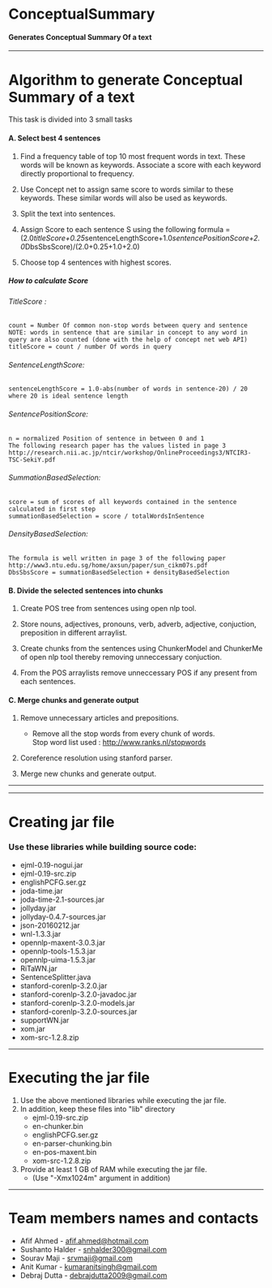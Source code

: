 # ConceptualSummary
#### Generates Conceptual Summary Of a text
---

# Algorithm to generate Conceptual Summary of a text

This task is divided into 3 small tasks

#### A. Select best 4 sentences

1. Find a frequency table of top 10 most frequent words in text. These words will be known as keywords. Associate a score with each keyword directly proportional to frequency.

2. Use Concept net to assign same score to words similar to these keywords. These similar words will also be used as keywords.

3. Split the text into sentences.

4. Assign Score to each sentence S using the following formula = (2.0*titleScore+0.25*sentenceLengthScore+1.0*sentencePositionScore+2.0*DbsSbsScore)/(2.0+0.25+1.0+2.0)

5. Choose top 4 sentences with highest scores.

##### How to calculate Score

###### TitleScore :
~~~~~~~~~~~~~~~~~~~~~~~~~~~~~~~~~~~~~~~~~~~~~~
count = Number Of common non-stop words between query and sentence  
NOTE: words in sentence that are similar in concept to any word in query are also counted (done with the help of concept net web API)  
titleScore = count / number Of words in query  
~~~~~~~~~~~~~~~~~~~~~~~~~~~~~~~~~~~~~~~~~~~~~~

###### SentenceLengthScore:
~~~~~~~~~~~~~~~~~~~~~~~~~~~~~~~~~~~~~~~~~~~~~~
sentenceLengthScore = 1.0-abs(number of words in sentence-20) / 20  
where 20 is ideal sentence length
~~~~~~~~~~~~~~~~~~~~~~~~~~~~~~~~~~~~~~~~~~~~~~

###### SentencePositionScore:
~~~~~~~~~~~~~~~~~~~~~~~~~~~~~~~~~~~~~~~~~~~~~~
n = normalized Position of sentence in between 0 and 1  
The following research paper has the values listed in page 3  
http://research.nii.ac.jp/ntcir/workshop/OnlineProceedings3/NTCIR3-TSC-SekiY.pdf  
~~~~~~~~~~~~~~~~~~~~~~~~~~~~~~~~~~~~~~~~~~~~~~

###### SummationBasedSelection:
~~~~~~~~~~~~~~~~~~~~~~~~~~~~~~~~~~~~~~~~~~~~~~
score = sum of scores of all keywords contained in the sentence calculated in first step  
summationBasedSelection = score / totalWordsInSentence
~~~~~~~~~~~~~~~~~~~~~~~~~~~~~~~~~~~~~~~~~~~~~~

###### DensityBasedSelection:
~~~~~~~~~~~~~~~~~~~~~~~~~~~~~~~~~~~~~~~~~~~~~~
The formula is well written in page 3 of the following paper  
http://www3.ntu.edu.sg/home/axsun/paper/sun_cikm07s.pdf  
DbsSbsScore = summationBasedSelection + densityBasedSelection  
~~~~~~~~~~~~~~~~~~~~~~~~~~~~~~~~~~~~~~~~~~~~~~

#### B. Divide the selected sentences into chunks

1. Create POS tree from sentences using open nlp tool.

2. Store nouns, adjectives, pronouns, verb, adverb, adjective, conjuction, preposition in different arraylist.

3. Create chunks from the sentences using ChunkerModel and ChunkerMe of open nlp tool thereby removing unneccessary conjuction.

4. From the POS arraylists remove unneccessary POS if any present from each sentences.

#### C. Merge chunks and generate output

1. Remove unnecessary articles and prepositions.
	* Remove all the stop words from every chunk of words.  
	Stop word list used : http://www.ranks.nl/stopwords

2. Coreference resolution using stanford parser.

3. Merge new chunks and generate output.

---
---

# Creating jar file

### Use these libraries while building source code:

* ejml-0.19-nogui.jar
* ejml-0.19-src.zip
* englishPCFG.ser.gz
* joda-time.jar
* joda-time-2.1-sources.jar
* jollyday.jar
* jollyday-0.4.7-sources.jar
* json-20160212.jar
* wnl-1.3.3.jar
* opennlp-maxent-3.0.3.jar
* opennlp-tools-1.5.3.jar
* opennlp-uima-1.5.3.jar
* RiTaWN.jar
* SentenceSplitter.java
* stanford-corenlp-3.2.0.jar
* stanford-corenlp-3.2.0-javadoc.jar
* stanford-corenlp-3.2.0-models.jar
* stanford-corenlp-3.2.0-sources.jar
* supportWN.jar
* xom.jar
* xom-src-1.2.8.zip


---

# Executing the jar file

1. Use the above mentioned libraries while executing the jar file.
2. In addition, keep these files into "lib" directory
	* ejml-0.19-src.zip
	* en-chunker.bin
	* englishPCFG.ser.gz
	* en-parser-chunking.bin
	* en-pos-maxent.bin
	* xom-src-1.2.8.zip
3. Provide at least 1 GB of RAM while executing the jar file.
	* (Use "-Xmx1024m" argument in addition)


---

# Team members names and contacts

* Afif Ahmed - afif.ahmed@hotmail.com
* Sushanto Halder - snhalder300@gmail.com
* Sourav Maji - srvmaji@gmail.com
* Anit Kumar - kumaranitsingh@gmail.com
* Debraj Dutta - debrajdutta2009@gmail.com
